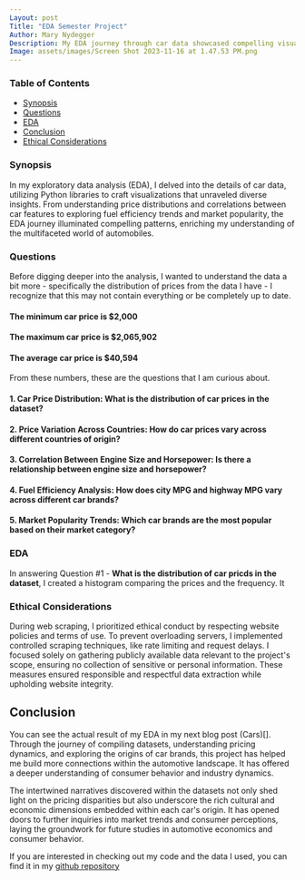 ```yaml
---
Layout: post
Title: "EDA Semester Project"
Author: Mary Nydegger
Description: My EDA journey through car data showcased compelling visualizations, unraveling nuanced insights into pricing, correlations, fuel efficiency, and market trends, enriching the narrative of automobile dynamics.
Image: assets/images/Screen Shot 2023-11-16 at 1.47.53 PM.png
---
```


### Table of Contents
- [Synopsis](#synopsis)
- [Questions](#questions)
- [EDA](#eda)
- [Conclusion](#conclusion)
- [Ethical Considerations](#ethical-considerations)

### Synopsis
In my exploratory data analysis (EDA), I delved into the details of car data, utilizing Python libraries to craft visualizations that unraveled diverse insights. From understanding price distributions and correlations between car features to exploring fuel efficiency trends and market popularity, the EDA journey illuminated compelling patterns, enriching my understanding of the multifaceted world of automobiles.



### Questions 

Before digging deeper into the analysis, I wanted to understand the data a bit more - specifically the distribution of prices from the data I have - I recognize that this may not contain everything or be completely up to date. 

#### The minimum car price is $2,000
#### The maximum car price is $2,065,902
#### The average car price is $40,594

From these numbers, these are the questions that I am curious about.

#### 1. Car Price Distribution: What is the distribution of car prices in the dataset?

#### 2. Price Variation Across Countries: How do car prices vary across different countries of origin?
#### 3. Correlation Between Engine Size and Horsepower: Is there a relationship between engine size and horsepower?
#### 4. Fuel Efficiency Analysis: How does city MPG and highway MPG vary across different car brands?
#### 5. Market Popularity Trends: Which car brands are the most popular based on their market category?

### EDA

In answering Question #1 - **What is the distribution of car pricds in the dataset**, I created a histogram comparing the prices and the frequency. It 



### Ethical Considerations

During web scraping, I prioritized ethical conduct by respecting website policies and terms of use. To prevent overloading servers, I implemented controlled scraping techniques, like rate limiting and request delays. I focused solely on gathering publicly available data relevant to the project's scope, ensuring no collection of sensitive or personal information. These measures ensured responsible and respectful data extraction while upholding website integrity.


## Conclusion 
You can see the actual result of my EDA in my next blog post (Cars)[]. Through the journey of compiling datasets, understanding pricing dynamics, and exploring the origins of car brands, this project has helped me build more connections within the automotive landscape. It has offered a deeper understanding of consumer behavior and industry dynamics.

The intertwined narratives discovered within the datasets not only shed light on the pricing disparities but also underscore the rich cultural and economic dimensions embedded within each car's origin. It has opened doors to further inquiries into market trends and consumer perceptions, laying the groundwork for future studies in automotive economics and consumer behavior.

If you are interested in checking out my code and the data I used, you can find it in my [github repository](https://github.com/MaryNydegger/386-EDA-Project.git)


